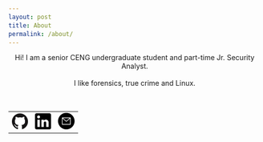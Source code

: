 ```yaml
---
layout: post
title: About
permalink: /about/
---
```


<center>
Hi! I am a senior CENG undergraduate student and part-time Jr. Security Analyst.
<br><br>
I like forensics, true crime and Linux.
<br><br><br>

<table>
    <tr>
	<td><a href="{{ site.author.github }}"><img src="/img/github.png" height="32" width="32"></a></td>
        <td><a href="{{ site.author.linkedin }}"><img src="/img/linkedin.png" height="32" width="32"></a></td>
        <td><a href="mailto:{{ site.author.email }}"><img src="/img/mail.png" height="33" width="33"></a></td>
    </tr>
</table>
</center>
